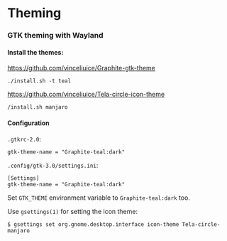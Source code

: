 # Theming

### GTK theming with Wayland

#### Install the themes:

https://github.com/vinceliuice/Graphite-gtk-theme

`./install.sh -t teal`

https://github.com/vinceliuice/Tela-circle-icon-theme

`/install.sh manjaro`

#### Configuration

`.gtkrc-2.0`:
```
gtk-theme-name = "Graphite-teal:dark"
```
`.config/gtk-3.0/settings.ini`:
```
[Settings]
gtk-theme-name = "Graphite-teal:dark"
```

Set `GTK_THEME` environment variable to `Graphite-teal:dark` too.

Use `gsettings(1)` for setting the icon theme:
```
$ gsettings set org.gnome.desktop.interface icon-theme Tela-circle-manjaro
```
